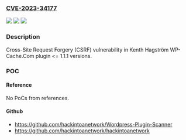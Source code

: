 ### [CVE-2023-34177](https://cve.mitre.org/cgi-bin/cvename.cgi?name=CVE-2023-34177)
![](https://img.shields.io/static/v1?label=Product&message=WP-Cache.com&color=blue)
![](https://img.shields.io/static/v1?label=Version&message=n%2Fa%3C%3D%201.1.1%20&color=brighgreen)
![](https://img.shields.io/static/v1?label=Vulnerability&message=CWE-352%20Cross-Site%20Request%20Forgery%20(CSRF)&color=brighgreen)

### Description

Cross-Site Request Forgery (CSRF) vulnerability in Kenth Hagström WP-Cache.Com plugin <= 1.1.1 versions.

### POC

#### Reference
No PoCs from references.

#### Github
- https://github.com/hackintoanetwork/Wordpress-Plugin-Scanner
- https://github.com/hackintoanetwork/hackintoanetwork

